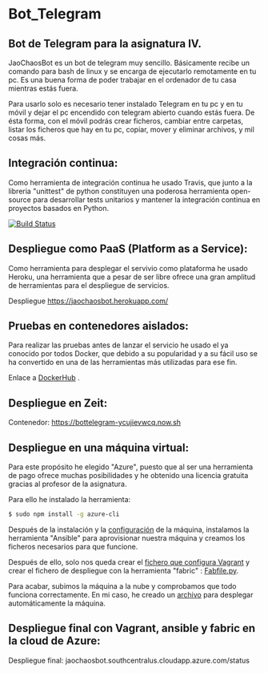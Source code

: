 # Bot_Telegram
## Bot de Telegram para la asignatura IV.

JaoChaosBot es un bot de telegram muy sencillo. Básicamente recibe un comando para bash de linux y se encarga de ejecutarlo remotamente en tu pc. Es una buena forma de poder trabajar en el ordenador de tu casa mientras estás fuera.

Para usarlo solo es necesario tener instalado Telegram en tu pc y en tu móvil y dejar el pc encendido con telegram abierto  cuando estás fuera. De ésta forma, con el móvil podrás crear ficheros, cambiar entre carpetas, listar los ficheros que hay en tu pc, copiar, mover y eliminar archivos, y mil cosas más.

## Integración continua:
Como herramienta de integración continua he usado Travis, que junto a la libreria "unittest" de python constituyen una poderosa herramienta open-source para desarrollar tests unitarios y mantener la integración continua en proyectos basados en Python.

[![Build Status](https://travis-ci.org/JaoChaos/Bot_Telegram.svg?branch=master)](https://travis-ci.org/JaoChaos/Bot_Telegram)

## Despliegue como PaaS (Platform as a Service):
Como herramienta para desplegar el servivio como plataforma he usado Heroku, una herramienta que a pesar de ser libre ofrece una gran amplitud de herramientas para el despliegue de servicios.

Despliegue https://jaochaosbot.herokuapp.com/

## Pruebas en contenedores aislados:
Para realizar las pruebas antes de lanzar el servicio he usado el ya conocido por todos Docker, que debido a su popularidad y a su fácil uso se ha convertido en una de las herramientas más utilizadas para ese fin.

Enlace a [DockerHub](https://hub.docker.com/r/jaochaos/bot_telegram/) .

## Despliegue en Zeit:

Contenedor: https://bottelegram-ycujievwcq.now.sh

## Despliegue en una máquina virtual:

Para este propósito he elegido "Azure", puesto que al ser una herramienta de pago ofrece muchas posibilidades y he obtenido una licencia gratuita gracias al profesor de la asignatura.

Para ello he instalado la herramienta:

```sh
$ sudo npm install -g azure-cli
```

Después de la instalación y la [configuración](https://unindented.org/articles/provision-azure-boxes-with-vagrant/) de la máquina, instalamos la herramienta "Ansible" para aprovisionar nuestra máquina y creamos los ficheros necesarios para que funcione.

Después de ello, solo nos queda crear el [fichero que configura Vagrant](https://github.com/JaoChaos/Bot_Telegram/blob/master/Vagrantfile) y crear el fichero de despliegue con la herramienta "fabric" : [Fabfile.py](https://github.com/JaoChaos/Bot_Telegram/blob/master/depliegue/fabflie.py).

Para acabar, subimos la máquina a la nube y comprobamos que todo funciona correctamente.
En mi caso, he creado un [archivo](https://github.com/JaoChaos/Bot_Telegram/blob/master/scripts/deploying.sh) para desplegar automáticamente la máquina.

## Despliegue final con Vagrant, ansible y fabric en la cloud de Azure:

Despliegue final: jaochaosbot.southcentralus.cloudapp.azure.com/status
